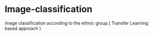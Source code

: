 # Image-classification
 image classification according to the ethnic group.( Transfer Learning based approach )
